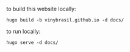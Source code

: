 to build this website locally:

```
hugo build -b vinybrasil.github.io -d docs/
```

to run locally:

```
hugo serve -d docs/
```